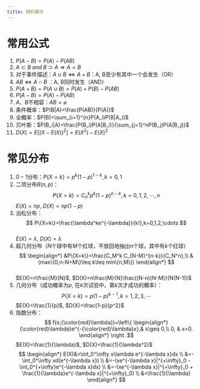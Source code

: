 ```yaml
---
title: 随机事件
---
```

# 常用公式
1. $P(A-B)=P(A)-P(AB)$
2. $A \subset B\;and\;B\supset A \Rightarrow A=B$ 
3. 对于事件描述：$A\cup B \Leftrightarrow A+B$：A, B至少有其中一个会发生（OR）
4. $AB \Leftrightarrow A\cap B$ ：A, B同时发生（AND）
5. $P(A+B)=P(A\cup B)=P(A)+P(B)-P(AB)$
6. $P(A-B)=P(A)-P(AB)$
7. $A$、$B$不相容：$AB=\varnothing$
8. 条件概率：$P(B|A)=\frac{P(AB)}{P(A)}$
9. 全概率：$P(B)=\sum_{i=1}^{n}P(A_i)P(B|A_i)$
10. 贝叶斯：$P(B_i|A)=\frac{P(B_i)P(A|B_i)}{\sum_{j=1}^nP(B_j)P(A|B_j)}$
11. $D(X)=E[(X-E(X))^2]=E(X^2)-E(X)^2$

# 常见分布

1. $0-1$分布：$P\{X=k\}=p^k(1-p)^{1-k},k=0,1$
2. 二项分布$B(n,p)$：
$$
P\{X=k\}=C_n^kp^k(1-p)^{n-k},k=0,1,2,\cdots,n
$$
$E(X)=np$, $D(X)=np(1-p)$
3. 泊松分布：
$$
P\{X=k\}=\frac{\lambda^ke^{-\lambda}}{k!},k=0,1,2,\cdots
$$  
$E(X)=\lambda$, $D(X)=\lambda$
4. 超几何分布（$N$个球中有$M$个红球，不放回地抽出$n$个球，其中有$k$个红球）
$$
\begin{align*}
&P\{X=k\}=\frac{C_M^k C_{N-M}^{n-k}}{C_N^n},\\
&(max\{0,n-N+M\}\leq k\leq min\{n,M\})
\end{align*}
$$    
$E(X)=n\frac{M}{N}$, $D(X)=n\frac{M}{N}\frac{(N-n)(N-M)}{N(N-1)}$
5. 几何分布（成功概率为$p$, 在$k$次试验中，第$k$次才成功的概率）： 
$$
P\{X=k\}=p(1-p)^{k-1},k=1,2,3,\cdots
$$ 
$E(X)=\frac{1}{p}$, $D(X)=\frac{1-p}{p^2}$
6. 指数分布： 
$$
f(x;{\color{red}\lambda})=\left\{
\begin{align*}
{\color{red}\lambda}e^{-{\color{red}\lambda}x},& x\geq 0,\\
0, & x<0.
\end{align*}
\right.
$$ 
$E(X)=\frac{1}{\lambda}$, $D(X)=\frac{1}{\lambda^2}$
$$ 
\begin{align*}
E(X)&=\int_0^\infty x\lambda e^{-\lambda x}dx \\
&=- \int_0^\infty xd(e^{-\lambda x}) \\
&=-(xe^{-\lambda x}|^{+\infty}_0 - \int_0^{+\infty}e^{-\lambda x}dx) \\
&=-(xe^{-\lambda x}|^{+\infty}_0 + \frac{1}{\lambda}e^{-\lambda x}|^{+\infty}_0) \\
&=\frac{1}{\lambda}
\end{align*}
$$
